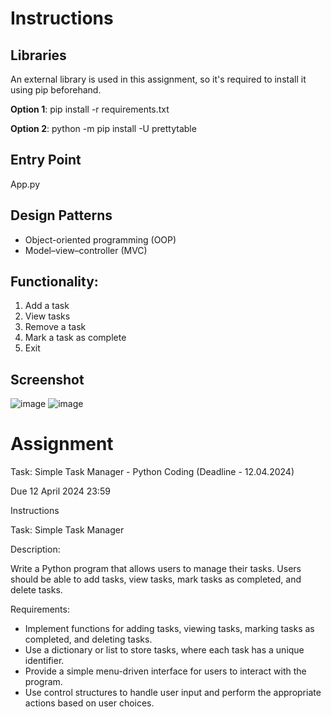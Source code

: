 # Instructions

## Libraries
An external library is used in this assignment, so it's required to install it using pip beforehand.

**Option 1**: pip install -r requirements.txt

**Option 2**: python -m pip install -U prettytable

## Entry Point
App.py

## Design Patterns
* Object-oriented programming (OOP)
* Model–view–controller (MVC)

## Functionality: 
1. Add a task
2. View tasks
3. Remove a task
4. Mark a task as complete
5. Exit

## Screenshot
![image](https://github.com/harryguiacorn/Introduction-to-Generative-AI-Part-1/assets/1398153/c669500a-58e1-4fa8-b4c2-a312c0ff68d6)
![image](https://github.com/harryguiacorn/Introduction-to-Generative-AI-Part-1/assets/1398153/93f99185-8447-4a63-ac6c-5244be758ad4)



# Assignment
Task: Simple Task Manager - Python Coding (Deadline - 12.04.2024)

Due 12 April 2024 23:59

Instructions

Task: Simple Task Manager

Description:

Write a Python program that allows users to manage their tasks. Users should be able to add tasks, view tasks, mark tasks as completed, and delete tasks.

Requirements:

* Implement functions for adding tasks, viewing tasks, marking tasks as completed, and deleting tasks.
* Use a dictionary or list to store tasks, where each task has a unique identifier.
* Provide a simple menu-driven interface for users to interact with the program.
* Use control structures to handle user input and perform the appropriate actions based on user choices.
